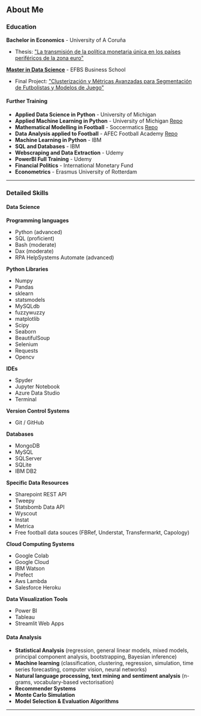 ## About Me

### Education
**Bachelor in Economics** - University of A Coruña
* Thesis: ["La transmisión de la política monetaria única en los países periféricos de la zona euro"](https://ruc.udc.es/dspace/handle/2183/18043)


[**Master in Data Science**](https://github.com/alexfrf/data-science-efbs) - EFBS Business School
* Final Project: ["Clusterización y Métricas Avanzadas para
Segmentación de Futbolistas y Modelos de Juego"](/pdf/AFR_TFM.pdf)

#### Further Training
* **Applied Data Science in Python** - University of Michigan
* **Applied Machine Learning in Python** - University of Michigan [Repo](https://github.com/alexfrf/machine-learning-michigan)
* **Mathematical Modelling in Football** - Soccermatics [Repo](https://github.com/alexfrf/soccermatics)
* **Data Analysis applied to Football** - AFEC Football Academy [Repo](https://github.com/alexfrf/curso-afecfa)
* **Machine Learning in Python** - IBM
* **SQL and Databases** - IBM
* **Webscraping and Data Extraction** - Udemy
* **PowerBI Full Training** - Udemy
* **Financial Politics** - International Monetary Fund
* **Econometrics** - Erasmus University of Rotterdam

---

### Detailed Skills

#### Data Science

**Programming languages**
* Python (advanced)
* SQL (proficient)
* Bash (moderate)
* Dax (moderate)
* RPA HelpSystems Automate (advanced)
    
**Python Libraries**
* Numpy
* Pandas
* sklearn
* statsmodels
* MySQLdb
* fuzzywuzzy
* matplotlib
* Scipy
* Seaborn
* BeautifulSoup
* Selenium
* Requests
* Opencv

**IDEs**
* Spyder
* Jupyter Notebook
* Azure Data Studio
* Terminal

**Version Control Systems**
* Git / GitHub

**Databases** 
* MongoDB
* MySQL
* SQLServer
* SQLite
* IBM DB2

**Specific Data Resources**
* Sharepoint REST API
* Tweepy
* Statsbomb Data API
* Wyscout
* Instat
* Metrica
* Free football data souces (FBRef, Understat, Transfermarkt, Capology)

**Cloud Computing Systems**
* Google Colab
* Google Cloud
* IBM Watson
* Prefect
* Aws Lambda
* Salesforce Heroku

**Data Visualization Tools**
* Power BI
* Tableau
* Streamlit Web Apps

#### Data Analysis

* **Statistical Analysis** (regression, general linear models, mixed models, principal component analysis, bootstrapping, Bayesian inference)
* **Machine learning** (classification, clustering, regression, simulation, time series forecasting, computer vision, neural networks)
* **Natural language processing, text mining and sentiment analysis** (n-grams, vocabulary-based vectorisation)
* **Recommender Systems**
* **Monte Carlo Simulation**
* **Model Selection & Evaluation Algorithms**

---
